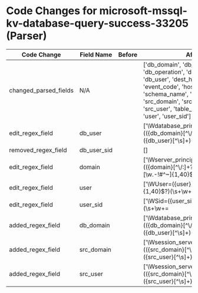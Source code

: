 # Code Changes for microsoft-mssql-kv-database-query-success-33205 (Parser)

| Code Change | Field Name | Before | After |
|-------------|------------|--------|-------|
| changed_parsed_fields | N/A |  | ['db_domain', 'db_name', 'db_operation', 'db_query', 'db_user', 'dest_host', 'domain', 'event_code', 'host', 'result', 'schema_name', 'service_name', 'src_domain', 'src_ip', 'src_port', 'src_user', 'table_name', 'time', 'user', 'user_sid'] |
| edit_regex_field | db_user |  | ['\Wdatabase_principal_name:(({db_domain}[^\\\/:]+?)[\\\/]+)?({db_user}[^\s]+)(\s+\w+:|\s*$)'] |
| removed_regex_field | db_user_sid |  | [] |
| edit_regex_field | domain |  | ['\Wserver_principal_name:(({domain}[^\\\/:]+?)[\\\/]+)?({user}[\w\.\-\!\#\^\~]{1,40}\$?)(\s+\w+:|\s*$)'] |
| edit_regex_field | user |  | ['\WUser=({user}[\w\.\-\!\#\^\~]{1,40}\$?)(\s+\w+=|\s*$)', '\Wserver_principal_name:(({domain}[^\\\/:]+?)[\\\/]+)?({user}[\w\.\-\!\#\^\~]{1,40}\$?)(\s+\w+:|\s*$)'] |
| edit_regex_field | user_sid |  | ['\WSid=({user_sid}[^\s]+?)(\s+\w+=|\s*$)', '\Wserver_principal_sid:({user_sid}[^\s]+)'] |
| added_regex_field | db_domain |  | ['\Wdatabase_principal_name:(({db_domain}[^\\\/:]+?)[\\\/]+)?({db_user}[^\s]+)(\s+\w+:|\s*$)'] |
| added_regex_field | src_domain |  | ['\Wsession_server_principal_name:(({src_domain}[^\\\/:]+?)[\\\/]+)?({src_user}[^\s]+)(\s+\w+:|\s*$)'] |
| added_regex_field | src_user |  | ['\Wsession_server_principal_name:(({src_domain}[^\\\/:]+?)[\\\/]+)?({src_user}[^\s]+)(\s+\w+:|\s*$)'] |